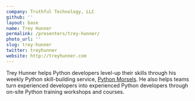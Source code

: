 ```yaml
---
company: Truthful Technology, LLC
github: ''
layout: base
name: Trey Hunner
permalink: /presenters/trey-hunner/
photo_url: ''
slug: trey-hunner
twitter: treyhunner
website: http://treyhunner.com
---
```


Trey Hunner helps Python developers level-up their skills through his weekly Python skill-building service, [Python Morsels](https://www.pythonmorsels.com/). He also helps teams turn experienced developers into experienced Python developers through on-site Python training workshops and courses.